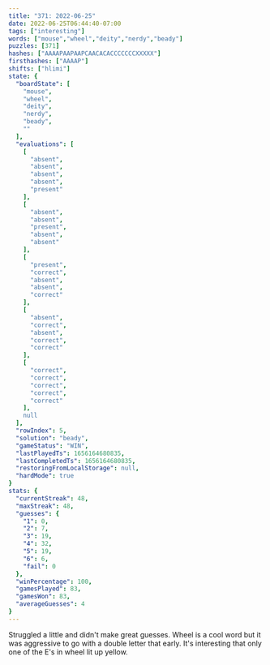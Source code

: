 ```yaml
---
title: "371: 2022-06-25"
date: 2022-06-25T06:44:40-07:00
tags: ["interesting"]
words: ["mouse","wheel","deity","nerdy","beady"]
puzzles: [371]
hashes: ["AAAAPAAPAAPCAACACACCCCCCCXXXXX"]
firsthashes: ["AAAAP"]
shifts: ["hlimi"]
state: {
  "boardState": [
    "mouse",
    "wheel",
    "deity",
    "nerdy",
    "beady",
    ""
  ],
  "evaluations": [
    [
      "absent",
      "absent",
      "absent",
      "absent",
      "present"
    ],
    [
      "absent",
      "absent",
      "present",
      "absent",
      "absent"
    ],
    [
      "present",
      "correct",
      "absent",
      "absent",
      "correct"
    ],
    [
      "absent",
      "correct",
      "absent",
      "correct",
      "correct"
    ],
    [
      "correct",
      "correct",
      "correct",
      "correct",
      "correct"
    ],
    null
  ],
  "rowIndex": 5,
  "solution": "beady",
  "gameStatus": "WIN",
  "lastPlayedTs": 1656164680835,
  "lastCompletedTs": 1656164680835,
  "restoringFromLocalStorage": null,
  "hardMode": true
}
stats: {
  "currentStreak": 48,
  "maxStreak": 48,
  "guesses": {
    "1": 0,
    "2": 7,
    "3": 19,
    "4": 32,
    "5": 19,
    "6": 6,
    "fail": 0
  },
  "winPercentage": 100,
  "gamesPlayed": 83,
  "gamesWon": 83,
  "averageGuesses": 4
}
---
```


<!-- more -->
Struggled a little and didn't make great guesses. Wheel is a cool word but it was aggressive to go with a double letter that early. It's interesting that only one of the E's in wheel lit up yellow. 
